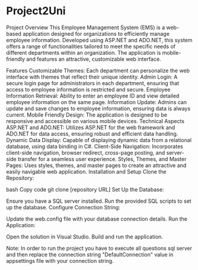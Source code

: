 # Project2Uni

Project Overview
This Employee Management System (EMS) is a web-based application designed for organizations to efficiently manage employee information. Developed using ASP.NET and ADO.NET, this system offers a range of functionalities tailored to meet the specific needs of different departments within an organization. The application is mobile-friendly and features an attractive, customizable web interface.

Features
Customizable Themes: Each department can personalize the web interface with themes that reflect their unique identity.
Admin Login: A secure login page for administrators in each department, ensuring that access to employee information is restricted and secure.
Employee Information Retrieval: Ability to enter an employee ID and view detailed employee information on the same page.
Information Update: Admins can update and save changes to employee information, ensuring data is always current.
Mobile Friendly Design: The application is designed to be responsive and accessible on various mobile devices.
Technical Aspects
ASP.NET and ADO.NET: Utilizes ASP.NET for the web framework and ADO.NET for data access, ensuring robust and efficient data handling.
Dynamic Data Display: Capable of displaying dynamic data from a relational database, using data binding in C#.
Client-Side Navigation: Incorporates client-side navigation, browser redirect, cross-page posting, and server-side transfer for a seamless user experience.
Styles, Themes, and Master Pages: Uses styles, themes, and master pages to create an attractive and easily navigable web application.
Installation and Setup
Clone the Repository:

bash
Copy code
git clone [repository URL]
Set Up the Database:

Ensure you have a SQL server installed.
Run the provided SQL scripts to set up the database.
Configure Connection String:

Update the web.config file with your database connection details.
Run the Application:

Open the solution in Visual Studio.
Build and run the application.

Note: In order to run the project you have to execute all questions sql server and then replace the connection string "DefaultConnection" value in appsettings file with your connection string.
